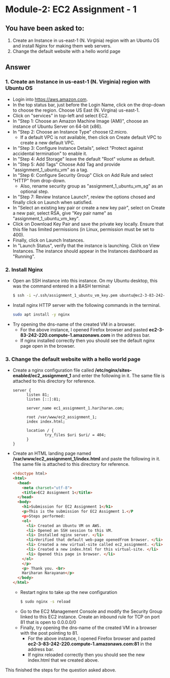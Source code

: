 # Module-2: EC2 Assignment - 1

## You have been asked to: 
1. Create an Instance in us-east-1 (N. Virginia) region with an Ubuntu OS and install Nginx for making them web servers.
2. Change the default website with a hello world page

## Answer

### 1. Create an Instance in us-east-1 (N. Virginia) region with Ubuntu OS

* Login into https://aws.amazon.com.
* In the top status bar, just before the Login Name, click on the drop-down to choose the region. Choose US East (N. Virgina) us-east-1.
* Click on "services" in top-left and select EC2.
* In "Step 1: Choose an Amazon Machine Image (AMI)", choose an instance of Ubuntu Server on 64-bit (x86).
* In "Step 2: Choose an Instance Type" choose t2.micro.
  * If a default VPC is not available, then click on Create default VPC to create a new default VPC.
* In "Step 3: Configure Instance Details", select "Protect against accidental termination" to enable it.
* In "Step 4: Add Storage" leave the default "Root" volume as default.
* In "Step 5: Add Tags" Choose Add Tag and provide "assignment_1_ubuntu_vm" as a tag.
* In "Step 6: Configure Security Group" Click on Add Rule and select "HTTP" from drop-down.
  * Also, rename security group as "assignment_1_ubuntu_vm_sg" as an optional step.
* In "Step 7: Review Instance Launch", review the options chosed and finally click on Launch when satisfied.
* In "Select an existing key pair or create a new key pair", select on Create a new pair, select RSA, give "Key pair name" as "assignment_1_ubuntu_vm_key".
* Click on Download Key Pair and save the private key locally. Ensure that this file has limited permissions (in Linux, permission must be set to 400).
* Finally, click on Launch Instances.
* In "Launch Status", verify that the instance is launching. Click on View Instances. The instance should appear in the Instances dashboard as "Running".

### 2. Install Nginx
* Open an SSH instance into this instance. On my Ubuntu desktop, this was the command entered in a BASH terminal:
  ```bash
  $ ssh -i ~/.ssh/assignment_1_ubuntu_vm_key.pem ubuntu@ec2-3-83-242-220.compute-1.amazonaws.com
  ```
* Install nginx HTTP server with the following commands in the terminal.
  ```bash
  sudo apt install -y nginx
  ```
* Try opening the dns-name of the created VM in a browser.
  * For the above instance, I opened Firefox browser and pasted **ec2-3-83-242-220.compute-1.amazonaws.com** in the address bar.
  * If nginx installed correctly then you should see the default nginx page open in the browser.

### 3. Change the default website with a hello world page
* Create a nginx configuration file called **/etc/nginx/sites-enabled/ec2_assignment_1** and enter the following in it. The same file is attached to this directory for reference.
  ```
  server {
        listen 81;
        listen [::]:81;

        server_name ec1_assignment_1.hariharan.com;

        root /var/www/ec2_assignment_1;
        index index.html;

        location / {
                try_files $uri $uri/ = 404;
        }
  }
  ```

* Create an HTML landing page named **/var/www/ec2_assignment_1/index.html** and paste the following in it. The same file is attached to this directory for reference.
  ```HTML
  <!doctype html>
  <html>
    <head>
      <meta charset="utf-8">
      <title>EC2 Assignment 1</title>
    </head>
    <body>
      <h1>Submission for EC2 Assignment 1</h1>
      <p>This is the submission for EC2 Assigment 1.</P
      <p>Steps performed:
      <ol>
        <li> Created an Ubuntu VM on AWS.
        <li> Opened an SSH session to this VM.
        <li> Installed nginx server. </li>
        <li>Verified that default web-page openedfrom browser. </li>
        <li> Created a new virtual-site called ec2_assignment. </li>
        <li> Created a new index.html for this virtual-site. </li>
        <li> Opened this page in browser. </li>
      </ol>
      </p>
      <p> Thank you. <br>
      Hariharan Narayanan</p>
    </body>
  </html>
  ```
  * Restart nginx to take up the new configuration
    ```bash
    $ sudo nginx -s reload
    ```
  * Go to the EC2 Management Console and modify the Security Group linked to this EC2 instance. Create an inbound rule for TCP on port 81 that is open to 0.0.0.0/0
  * Finally, try opening the dns-name of the created VM in a browser with the post pointing to 81.
    * For the above instance, I opened Firefox browser and pasted **ec2-3-83-242-220.compute-1.amazonaws.com:81** in the address bar.
    * If nginx reloaded correctly then you should see the new index.html that we created above.

This finished the steps for the question asked above.
